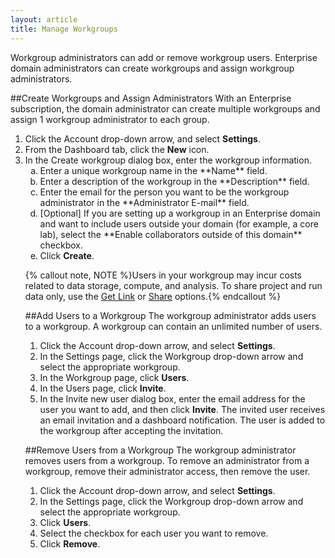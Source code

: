 ```yaml
---
layout: article
title: Manage Workgroups
---
```


Workgroup administrators can add or remove workgroup users. Enterprise domain administrators can create workgroups and assign workgroup administrators. 

##Create Workgroups and Assign Administrators
With an Enterprise subscription, the domain administrator can create multiple workgroups and assign 1 workgroup administrator to each group. 

1. Click the Account drop-down arrow, and select **Settings**.
2. From the Dashboard tab, click the **New** icon.
3. In the Create workgroup dialog box, enter the workgroup information.<ol type="a">
     <li>Enter a unique workgroup name in the **Name** field.</li>
     <li>Enter a description of the workgroup in the **Description** field.</li>
     <li>Enter the email for the person you want to be the workgroup administrator in the **Administrator E-mail** field.</li>
     <li>[Optional]  If you are setting up a workgroup in an Enterprise domain and want to include users outside your domain (for example, a core lab), select the **Enable collaborators outside of this domain** checkbox.
     </li>
4. Click **Create**.

{% callout note, NOTE %}Users in your workgroup may incur costs related to data storage, compute, and analysis. To share project and run data only, use the [Get Link](/articles/tutorials/share-data-using-getlink) or [Share](/articles/tutorials/share-data-using-email) options.{% endcallout %}

##Add Users to a Workgroup
The workgroup administrator adds users to a workgroup. A workgroup can contain an unlimited number of users.

1. 	Click the Account drop-down arrow, and select **Settings**.
2. 	In the Settings page, click the Workgroup drop-down arrow and select the appropriate workgroup.
3. 	In the Workgroup page, click **Users**.
4. 	In the Users page, click **Invite**.
5. 	In the Invite new user dialog box, enter the email address for the user you want to add, and then click **Invite**. The invited user receives an email invitation and a dashboard notification. The user is added to the workgroup after accepting the invitation.

##Remove Users from a Workgroup
The workgroup administrator removes users from a workgroup. To remove an administrator from a workgroup, remove their administrator access, then remove the user.

1. Click the Account drop-down arrow, and select **Settings**.
2. In the Settings page, click the Workgroup drop-down arrow and select the appropriate workgroup.
3. Click **Users**.
4. Select the checkbox for each user you want to remove.
5. Click **Remove**.
